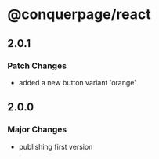# @conquerpage/react

## 2.0.1

### Patch Changes

- added a new button variant 'orange'

## 2.0.0

### Major Changes

- publishing first version
